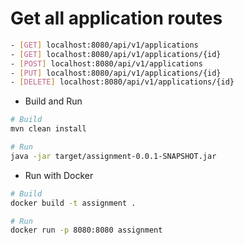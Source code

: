 # Get all application routes

```bash
- [GET] localhost:8080/api/v1/applications
- [GET] localhost:8080/api/v1/applications/{id}
- [POST] localhost:8080/api/v1/applications
- [PUT] localhost:8080/api/v1/applications/{id}
- [DELETE] localhost:8080/api/v1/applications/{id}
```

- Build and Run

```bash
# Build
mvn clean install

# Run
java -jar target/assignment-0.0.1-SNAPSHOT.jar
```

- Run with Docker

```bash
# Build
docker build -t assignment .

# Run
docker run -p 8080:8080 assignment
```
